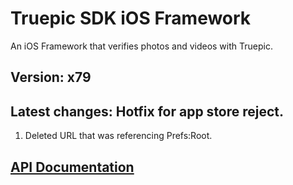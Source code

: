 Truepic SDK iOS Framework
=
An iOS Framework that verifies photos and videos with Truepic.

## Version: x79
## Latest changes: Hotfix for app store reject.
1. Deleted URL that was referencing Prefs:Root.

## [API Documentation](Truepic_iOS_SDK.pdf)
